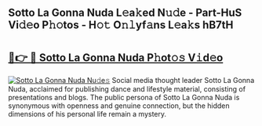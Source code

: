 ## Sotto La Gonna Nuda L𝚎a𝚔ed N𝚞𝚍e - Part-HuS Vi𝚍𝚎o P𝚑𝚘tos - H𝚘𝚝 O𝚗𝚕yf𝚊ns L𝚎a𝚔s hB7tH

# <h2><a href="http://kf6evh0.oniu.top/?m=Sotto+La+Gonna+Nuda">🔗👉 🔴 Sotto La Gonna Nuda P𝚑ot𝚘𝚜 V𝚒d𝚎o</a></h2>

[![Sotto La Gonna Nuda Nu𝚍e𝚜](https://i.imgur.com/0qMVB7G.gif)](http://kf6evh0.oniu.top/?m=Sotto+La+Gonna+Nuda)
Social media thought leader Sotto La Gonna Nuda, acclaimed for publishing dance and lifestyle material, consisting of presentations and blogs. The public persona of Sotto La Gonna Nuda is synonymous with openness and genuine connection, but the hidden dimensions of his personal life remain a mystery.  
